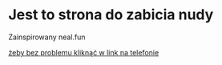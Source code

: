 # Jest to strona do zabicia nudy
Zainspirowany neal.fun

[żeby bez problemu kliknąć w link na telefonie](https://kordian-napoleon.github.io/fun/)
